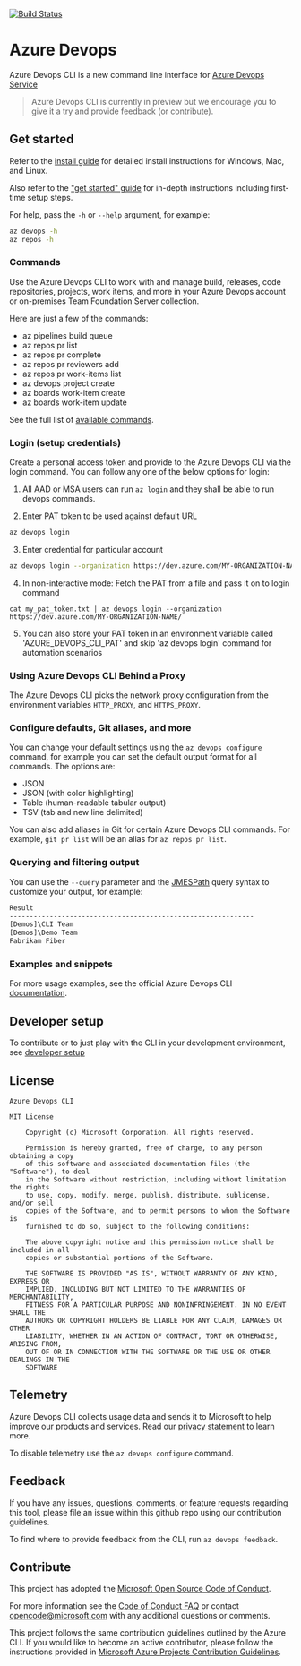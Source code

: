 [![Build Status](https://dev.azure.com/AzureDevOpsCliOrg/AzureDevOpsCli/_apis/build/status/Master%20Branch/Azure%20DevOps%20CLI%20-%20Merge%20GitHub?branchName=azuredevopscli-dev)](https://dev.azure.com/AzureDevOpsCliOrg/AzureDevOpsCli/_build/latest?definitionId=25?branchName=azuredevopscli-dev)

# Azure Devops

Azure Devops CLI is a new command line interface for [Azure Devops Service](https://azure.microsoft.com/en-in/services/devops/) 

> Azure Devops CLI is currently in preview but we encourage you to give it a try and provide feedback (or contribute). 

## Get started

Refer to the [install guide](https://aka.ms/azure-devops-cli-docs-install) for detailed install instructions for Windows, Mac, and Linux.

Also refer to the ["get started" guide](https://aka.ms/azure-devops-cli-docs-getstarted) for in-depth instructions including first-time setup steps.

For help, pass the `-h` or `--help` argument, for example:

```bash
az devops -h
az repos -h
```

### Commands

Use the Azure Devops CLI to work with and manage build, releases, code repositories, projects, work items, and more in your Azure Devops account or on-premises Team Foundation Server collection.

Here are just a few of the commands:

* az pipelines build queue
* az repos pr list
* az repos pr complete
* az repos pr reviewers add
* az repos pr work-items list
* az devops project create
* az boards work-item create
* az boards work-item update

See the full list of [available commands](https://aka.ms/azure-devops-cli-commands).

### Login (setup credentials)

Create a personal access token and provide to the Azure Devops CLI via the login command. You can follow any one of the below options for login:

1. All AAD or MSA users can run `az login` and they shall be able to run devops commands. 

2. Enter PAT token to be used against default URL
```bash
az devops login
```

3. Enter credential for particular account
```bash
az devops login --organization https://dev.azure.com/MY-ORGANIZATION-NAME/
```

4. In non-interactive mode: Fetch the PAT from a file and pass it on to login command
```
cat my_pat_token.txt | az devops login --organization https://dev.azure.com/MY-ORGANIZATION-NAME/
```

5. You can also store your PAT token in an environment variable called 'AZURE_DEVOPS_CLI_PAT' and skip 'az devops login' command for automation scenarios

### Using Azure Devops CLI Behind a Proxy

The Azure Devops CLI picks the network proxy configuration from the environment variables `HTTP_PROXY`, and `HTTPS_PROXY`. 

### Configure defaults, Git aliases, and more

You can change your default settings using the `az devops configure` command, for example you can set the default output format for all commands. The options are:

* JSON
* JSON (with color highlighting)
* Table (human-readable tabular output)
* TSV (tab and new line delimited)

You can also add aliases in Git for certain Azure Devops CLI commands. For example, `git pr list` will be an alias for `az repos pr list`.

### Querying and filtering output

You can use the `--query` parameter and the [JMESPath](http://jmespath.org/) query syntax to customize your output, for example:

```bash
Result
-------------------------------------------------------------
[Demos]\CLI Team
[Demos]\Demo Team
Fabrikam Fiber
```

### Examples and snippets

For more usage examples, see the official Azure Devops CLI [documentation](https://aka.ms/azure-devops-cli-docs-overview).

## Developer setup

To contribute or to just play with the CLI in your development environment, see [developer setup](./doc/dev_setup.md) 

## License

```
Azure Devops CLI

MIT License

    Copyright (c) Microsoft Corporation. All rights reserved.

    Permission is hereby granted, free of charge, to any person obtaining a copy
    of this software and associated documentation files (the "Software"), to deal
    in the Software without restriction, including without limitation the rights
    to use, copy, modify, merge, publish, distribute, sublicense, and/or sell
    copies of the Software, and to permit persons to whom the Software is
    furnished to do so, subject to the following conditions:

    The above copyright notice and this permission notice shall be included in all
    copies or substantial portions of the Software.

    THE SOFTWARE IS PROVIDED "AS IS", WITHOUT WARRANTY OF ANY KIND, EXPRESS OR
    IMPLIED, INCLUDING BUT NOT LIMITED TO THE WARRANTIES OF MERCHANTABILITY,
    FITNESS FOR A PARTICULAR PURPOSE AND NONINFRINGEMENT. IN NO EVENT SHALL THE
    AUTHORS OR COPYRIGHT HOLDERS BE LIABLE FOR ANY CLAIM, DAMAGES OR OTHER
    LIABILITY, WHETHER IN AN ACTION OF CONTRACT, TORT OR OTHERWISE, ARISING FROM,
    OUT OF OR IN CONNECTION WITH THE SOFTWARE OR THE USE OR OTHER DEALINGS IN THE
    SOFTWARE
```

## Telemetry

Azure Devops CLI collects usage data and sends it to Microsoft to help improve our products and services. Read our [privacy statement](https://privacy.microsoft.com/en-us/privacystatement) to learn more. 

To disable telemetry use the `az devops configure` command.

## Feedback

If you have any issues, questions, comments, or feature requests regarding this tool, please file an issue within this github repo using our contribution guidelines. 

To find where to provide feedback from the CLI, run `az devops feedback`.

## Contribute

This project has adopted the [Microsoft Open Source Code of Conduct](https://opensource.microsoft.com/codeofconduct/).

For more information see the [Code of Conduct FAQ](https://opensource.microsoft.com/codeofconduct/faq/) or contact [opencode@microsoft.com](mailto:opencode@microsoft.com) with any additional questions or comments.

This project follows the same contribution guidelines outlined by the Azure CLI. If you would like to become an active contributor, please follow the instructions provided in [Microsoft Azure Projects Contribution Guidelines](http://azure.github.io/guidelines.html).

